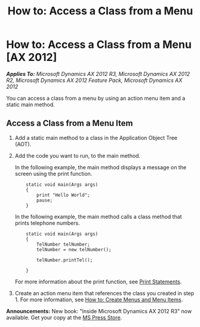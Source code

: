 ﻿---
title: 'How to: Access a Class from a Menu'
TOCTitle: 'How to: Access a Class from a Menu'
ms:assetid: e1b47729-ba70-4afb-8501-20e9f050a833
ms:mtpsurl: https://msdn.microsoft.com/en-us/library/Aa879186(v=AX.60)
ms:contentKeyID: 35253096
ms.date: 05/18/2015
mtps_version: v=AX.60
---

# How to: Access a Class from a Menu [AX 2012]


_**Applies To:** Microsoft Dynamics AX 2012 R3, Microsoft Dynamics AX 2012 R2, Microsoft Dynamics AX 2012 Feature Pack, Microsoft Dynamics AX 2012_

You can access a class from a menu by using an action menu item and a static main method.

## Access a Class from a Menu Item

1.  Add a static main method to a class in the Application Object Tree (AOT).

2.  Add the code you want to run, to the main method.
    
    In the following example, the main method displays a message on the screen using the print function.
    ```X++
        static void main(Args args)
        {
            print "Hello World";
            pause;
        }
    ```
    In the following example, the main method calls a class method that prints telephone numbers.
    ```X++
        static void main(Args args)
        {
            TelNumber telNumber;
            telNumber = new telNumber();
        
            telNumber.printTel();
        
        }
    ```
    For more information about the print function, see [Print Statements](print-statements.md).

3.  Create an action menu item that references the class you created in step 1. For more information, see [How to: Create Menus and Menu Items](how-to-create-menus-and-menu-items.md).

  
**Announcements:** New book: "Inside Microsoft Dynamics AX 2012 R3" now available. Get your copy at the [MS Press Store](https://www.microsoftpressstore.com/store/inside-microsoft-dynamics-ax-2012-r3-9780735685109).

